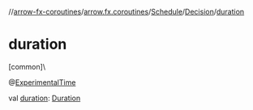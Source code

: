 //[arrow-fx-coroutines](../../../../index.md)/[arrow.fx.coroutines](../../index.md)/[Schedule](../index.md)/[Decision](index.md)/[duration](duration.md)

# duration

[common]\

@[ExperimentalTime](https://kotlinlang.org/api/latest/jvm/stdlib/kotlin.time/-experimental-time/index.html)

val [duration](duration.md): [Duration](https://kotlinlang.org/api/latest/jvm/stdlib/kotlin.time/-duration/index.html)
